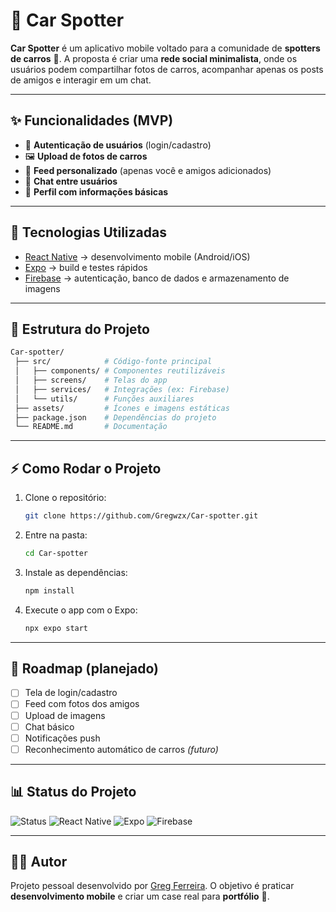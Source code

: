 # 🚗 Car Spotter

**Car Spotter** é um aplicativo mobile voltado para a comunidade de **spotters de carros** 📸.
A proposta é criar uma **rede social minimalista**, onde os usuários podem compartilhar fotos de carros, acompanhar apenas os posts de amigos e interagir em um chat.

---

## ✨ Funcionalidades (MVP)

* 🔑 **Autenticação de usuários** (login/cadastro)
* 🖼️ **Upload de fotos de carros**
* 📰 **Feed personalizado** (apenas você e amigos adicionados)
* 💬 **Chat entre usuários**
* 👤 **Perfil com informações básicas**

---

## 🚀 Tecnologias Utilizadas

* [React Native](https://reactnative.dev/) → desenvolvimento mobile (Android/iOS)
* [Expo](https://expo.dev/) → build e testes rápidos
* [Firebase](https://firebase.google.com/) → autenticação, banco de dados e armazenamento de imagens

---

## 📂 Estrutura do Projeto

```bash
Car-spotter/
 ├── src/            # Código-fonte principal
 │   ├── components/ # Componentes reutilizáveis
 │   ├── screens/    # Telas do app
 │   ├── services/   # Integrações (ex: Firebase)
 │   └── utils/      # Funções auxiliares
 ├── assets/         # Ícones e imagens estáticas
 ├── package.json    # Dependências do projeto
 └── README.md       # Documentação
```

---

## ⚡ Como Rodar o Projeto

1. Clone o repositório:

   ```bash
   git clone https://github.com/Gregwzx/Car-spotter.git
   ```
2. Entre na pasta:

   ```bash
   cd Car-spotter
   ```
3. Instale as dependências:

   ```bash
   npm install
   ```
4. Execute o app com o Expo:

   ```bash
   npx expo start
   ```

---

## 📌 Roadmap (planejado)

* [ ] Tela de login/cadastro
* [ ] Feed com fotos dos amigos
* [ ] Upload de imagens
* [ ] Chat básico
* [ ] Notificações push
* [ ] Reconhecimento automático de carros *(futuro)*

---

## 📊 Status do Projeto

![Status](https://img.shields.io/badge/status-em%20desenvolvimento-yellow)
![React Native](https://img.shields.io/badge/feito%20com-React%20Native-blue)
![Expo](https://img.shields.io/badge/usando-Expo-lightgrey)
![Firebase](https://img.shields.io/badge/backend-Firebase-orange)

---

## 👨‍💻 Autor

Projeto pessoal desenvolvido por [Greg Ferreira](https://github.com/Gregwzx).
O objetivo é praticar **desenvolvimento mobile** e criar um case real para **portfólio** 🚀.
